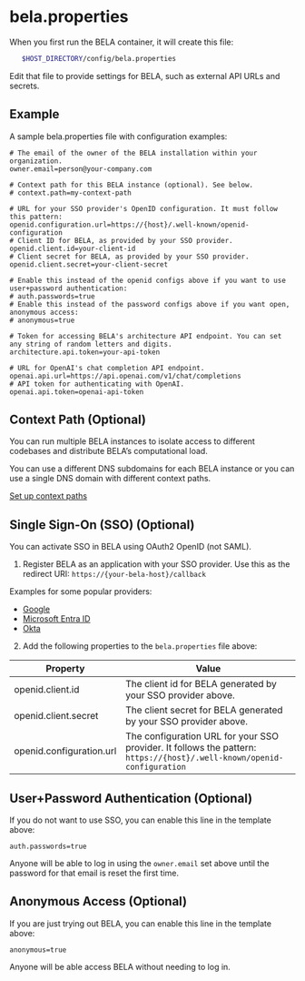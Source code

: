 # bela.properties

When you first run the BELA container, it will create this file:

```bash
   $HOST_DIRECTORY/config/bela.properties
```

Edit that file to provide settings for BELA, such as external API URLs and secrets.

## Example

A sample bela.properties file with configuration examples:

```properties
# The email of the owner of the BELA installation within your organization.
owner.email=person@your-company.com

# Context path for this BELA instance (optional). See below.
# context.path=my-context-path

# URL for your SSO provider's OpenID configuration. It must follow this pattern:
openid.configuration.url=https://{host}/.well-known/openid-configuration
# Client ID for BELA, as provided by your SSO provider.
openid.client.id=your-client-id
# Client secret for BELA, as provided by your SSO provider.
openid.client.secret=your-client-secret

# Enable this instead of the openid configs above if you want to use user+password authentication:
# auth.passwords=true
# Enable this instead of the password configs above if you want open, anonymous access:
# anonymous=true

# Token for accessing BELA's architecture API endpoint. You can set any string of random letters and digits.
architecture.api.token=your-api-token

# URL for OpenAI's chat completion API endpoint.
openai.api.url=https://api.openai.com/v1/chat/completions
# API token for authenticating with OpenAI.
openai.api.token=openai-api-token
```

## Context Path (Optional)

You can run multiple BELA instances to isolate access to different codebases and distribute BELA’s computational load.

You can use a different DNS subdomains for each BELA instance or you can use a single DNS domain with different context paths.

[Set up context paths](/reference/Context-Path.md)


## Single Sign-On (SSO) (Optional)

You can activate SSO in BELA using OAuth2 OpenID (not SAML).

1. Register BELA as an application with your SSO provider. Use this as the redirect URI: `https://{your-bela-host}/callback`

Examples for some popular providers:
- [Google](/reference/SSO-Google.md)
- [Microsoft Entra ID](/reference/SSO-Microsoft-Entra-ID.md)
- [Okta](/reference/SSO-Okta.md)

2. Add the following properties to the `bela.properties` file above:

|Property|Value|
|--------|-----|
| openid.client.id | The client id for BELA generated by your SSO provider above.
| openid.client.secret | The client secret for BELA generated by your SSO provider above.
| openid.configuration.url | The configuration URL for your SSO provider. It follows the pattern: `https://{host}/.well-known/openid-configuration`

## User+Password Authentication (Optional)

If you do not want to use SSO, you can enable this line in the template above:
```
auth.passwords=true
```
Anyone will be able to log in using the `owner.email` set above until the password for that email is reset the first time.

## Anonymous Access (Optional)

If you are just trying out BELA, you can enable this line in the template above:
```
anonymous=true
```
Anyone will be able access BELA without needing to log in.
